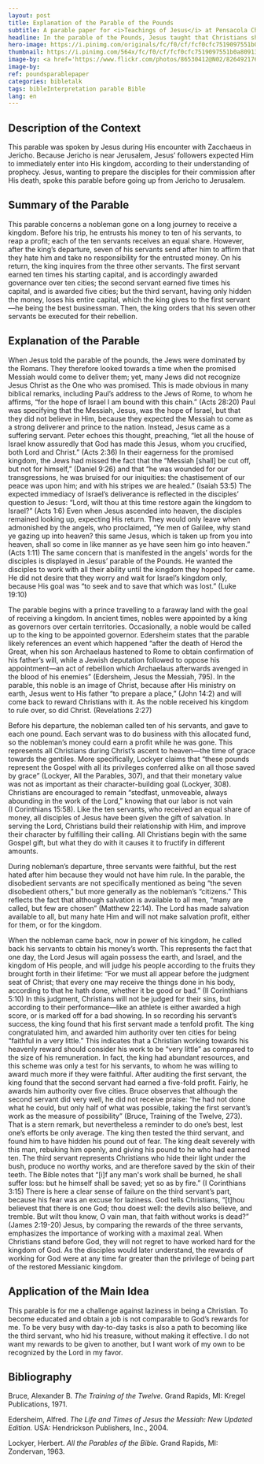 ```yaml
---
layout: post
title: Explanation of the Parable of the Pounds
subtitle: A parable paper for <i>Teachings of Jesus</i> at Pensacola Christian College
headline: In the parable of the Pounds, Jesus taught that Christians should work while awaiting His kingdom, according to the talents and resources God grants them.
hero-image: https://i.pinimg.com/originals/fc/f0/cf/fcf0cfc7519097551b0a809139766d07.jpg
thumbnail: https://i.pinimg.com/564x/fc/f0/cf/fcf0cfc7519097551b0a809139766d07.jpg
image-by: <a href='https://www.flickr.com/photos/86530412@N02/8264921767/in/photolist-dAkTia-5rPWSj-eqD99h-kkZB6B-ndhtMM-iWA9zT-cprQ8m-23QqUk9-e5G9Vo-dVeLZx-dzXGsu-cEjCh5-VrkmSo-oGGWwn-bM9EKB-7gXVsG-f3neJv-7v967-dk3PcT-acYpNQ-38uU9o-acVukB-r9gARy-k3pC62-acYq9N-2Bnuzy-V8r3rc-oHRSnH-mWSSFj-eGJv5i-Jikm5n-hczdSr-9sbmti-XfUNKB-7RtsAV-6Ntc4Y-dAkVCT-cn7rAo-pmGn7r-mWNbwE-hQ6SLs-e5G9Xd-jY5ysa-8vr2jJ-4LLTh1-HznHm3-q9xzJv-4qeSan-owveem-8MpwbA'>Vintage Dollar Coins</a> by Chris Potter, attributed to <a href='http://www.ccpixs.com/'>ccPics.com</a>
image-by:
ref: poundsparablepaper
categories: bibletalk
tags: bibleInterpretation parable Bible
lang: en
---
```

## Description of the Context
This parable was spoken by Jesus during His encounter with Zacchaeus in Jericho. Because Jericho is near Jerusalem, Jesus’ followers expected Him to immediately enter into His kingdom, according to their understanding of prophecy. Jesus, wanting to prepare the disciples for their commission after His death, spoke this parable before going up from Jericho to Jerusalem.

## Summary of the Parable
This parable concerns a nobleman gone on a long journey to receive a kingdom. Before his trip, he entrusts his money to ten of his servants, to reap a profit; each of the ten servants receives an equal share. However, after the king’s departure, seven of his servants send after him to affirm that they hate him and take no responsibility for the entrusted money. On his return, the king inquires from the three other servants. The first servant earned ten times his starting capital, and is accordingly awarded governance over ten cities; the second servant earned five times his capital, and is awarded five cities; but the third servant, having only hidden the money, loses his entire capital, which the king gives to the first servant—he being the best businessman. Then, the king orders that his seven other servants be executed for their rebellion.

## Explanation of the Parable
When Jesus told the parable of the pounds, the Jews were dominated by the Romans. They therefore looked towards a time when the promised Messiah would come to deliver them; yet, many Jews did not recognize Jesus Christ as the One who was promised. This is made obvious in many biblical remarks, including Paul’s address to the Jews of Rome, to whom he affirms, “for the hope of Israel I am bound with this chain.” (Acts 28:20) Paul was specifying that the Messiah, Jesus, was the hope of Israel, but that they did not believe in Him, because they expected the Messiah to come as a strong deliverer and prince to the nation. Instead, Jesus came as a suffering servant. Peter echoes this thought, preaching, “let all the house of Israel know assuredly that God has made this Jesus, whom you crucified, both Lord and Christ.” (Acts 2:36) In their eagerness for the promised kingdom, the Jews had missed the fact that the “Messiah [shall] be cut off, but not for himself,” (Daniel 9:26) and that “he was wounded for our transgressions, he was bruised for our iniquities: the chastisement of our peace was upon him; and with his stripes we are healed.” (Isaiah 53:5) The expected immediacy of Israel’s deliverance is reflected in the disciples’ question to Jesus: “Lord, wilt thou at this time restore again the kingdom to Israel?” (Acts 1:6) Even when Jesus ascended into heaven, the disciples remained looking up, expecting His return. They would only leave when admonished by the angels, who proclaimed, “Ye men of Galilee, why stand ye gazing up into heaven? this same Jesus, which is taken up from you into heaven, shall so come in like manner as ye have seen him go into heaven.” (Acts 1:11) The same concern that is manifested in the angels’ words for the disciples is displayed in Jesus’ parable of the Pounds. He wanted the disciples to work with all their ability until the kingdom they hoped for came. He did not desire that they worry and wait for Israel’s kingdom only, because His goal was “to seek and to save that which was lost.” (Luke 19:10)

The parable begins with a prince travelling to a faraway land with the goal of receiving a kingdom. In ancient times, nobles were appointed by a king as governors over certain territories. Occasionally, a noble would be called up to the king to be appointed governor. Edersheim states that the parable likely references an event which happened “after the death of Herod the Great, when his son Archaelaus hastened to Rome to obtain confirmation of his father’s will, while a Jewish deputation followed to oppose his appointment—an act of rebellion which Archaelaus afterwards avenged in the blood of his enemies” (Edersheim, Jesus the Messiah, 795). In the parable, this noble is an image of Christ, because after His ministry on earth, Jesus went to His father “to prepare a place,” (John 14:2) and will come back to reward Christians with it. As the noble received his kingdom to rule over, so did Christ. (Revelations 2:27)

Before his departure, the nobleman called ten of his servants, and gave to each one pound. Each servant was to do business with this allocated fund, so the nobleman’s money could earn a profit while he was gone. This represents all Christians during Christ’s ascent to heaven—the time of grace towards the gentiles. More specifically, Lockyer claims that “these pounds represent the Gospel with all its privileges conferred alike on all those saved by grace” (Lockyer, All the Parables, 307), and that their monetary value was not as important as their character-building goal (Lockyer, 308). Christians are encouraged to remain “stedfast, unmoveable, always abounding in the work of the Lord,” knowing that our labor is not vain (I Corinthians 15:58). Like the ten servants, who received an equal share of money, all disciples of Jesus have been given the gift of salvation. In serving the Lord, Christians build their relationship with Him, and improve their character by fulfilling their calling. All Christians begin with the same Gospel gift, but what they do with it causes it to fructify in different amounts.

During nobleman’s departure, three servants were faithful, but the rest hated after him because they would not have him rule. In the parable, the disobedient servants are not specifically mentioned as being “the seven disobedient others,” but more generally as the nobleman’s “citizens.” This reflects the fact that although salvation is available to all men, “many are called, but few are chosen” (Matthew 22:14). The Lord has made salvation available to all, but many hate Him and will not make salvation profit, either for them, or for the kingdom.

When the nobleman came back, now in power of his kingdom, he called back his servants to obtain his money’s worth. This represents the fact that one day, the Lord Jesus will again possess the earth, and Israel, and the kingdom of His people, and will judge his people according to the fruits they brought forth in their lifetime: “For we must all appear before the judgment seat of Christ; that every one may receive the things done in his body, according to that he hath done, whether it be good or bad.” (II Corinthians 5:10) In this judgment, Christians will not be judged for their sins, but according to their performance—like an athlete is either awarded a high score, or is marked off for a bad showing. In so recording his servant’s success, the king found that his first servant made a tenfold profit. The king congratulated him, and awarded him authority over ten cities for being “faithful in a very little.” This indicates that a Christian working towards his heavenly reward should consider his work to be “very little” as compared to the size of his remuneration. In fact, the king had abundant resources, and this scheme was only a test for his servants, to whom he was willing to award much more if they were faithful. After auditing the first servant, the king found that the second servant had earned a five-fold profit. Fairly, he awards him authority over five cities. Bruce observes that although the second servant did very well, he did not receive praise: “he had not done what he could, but only half of what was possible, taking the first servant’s work as the measure of possibility” (Bruce, Training of the Twelve, 273). That is a stern remark, but nevertheless a reminder to do one’s best, lest one’s efforts be only average. The king then tested the third servant, and found him to have hidden his pound out of fear. The king dealt severely with this man, rebuking him openly, and giving his pound to he who had earned ten. The third servant represents Christians who hide their light under the bush, produce no worthy works, and are therefore saved by the skin of their teeth. The Bible notes that “[i]f any man's work shall be burned, he shall suffer loss: but he himself shall be saved; yet so as by fire.” (I Corinthians 3:15) There is here a clear sense of failure on the third servant’s part, because his fear was an excuse for laziness. God tells Christians, “[t]hou believest that there is one God; thou doest well: the devils also believe, and tremble. But wilt thou know, O vain man, that faith without works is dead?” (James 2:19-20) Jesus, by comparing the rewards of the three servants, emphasizes the importance of working with a maximal zeal. When Christians stand before God, they will not regret to have worked hard for the kingdom of God. As the disciples would later understand, the rewards of working for God were at any time far greater than the privilege of being part of the restored Messianic kingdom.

## Application of the Main Idea

This parable is for me a challenge against laziness in being a Christian. To become educated and obtain a job is not comparable to God’s rewards for me. To be very busy with day-to-day tasks is also a path to becoming like the third servant, who hid his treasure, without making it effective. I do not want my rewards to be given to another, but I want work of my own to be recognized by the Lord in my favor.


## Bibliography


Bruce, Alexander B. *The Training of the Twelve.* Grand Rapids, MI: Kregel Publications, 1971.

Edersheim, Alfred. *The Life and Times of Jesus the Messiah: New Updated Edition.* USA: Hendrickson Publishers, Inc., 2004.

Lockyer, Herbert. *All the Parables of the Bible.* Grand Rapids, MI: Zondervan, 1963.
